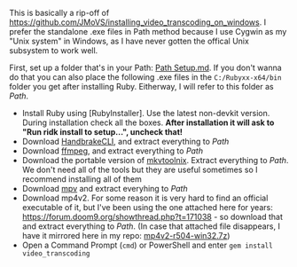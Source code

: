This is basically a rip-off of https://github.com/JMoVS/installing_video_transcoding_on_windows.
I prefer the standalone .exe files in Path method because I use Cygwin as my "Unix system" in Windows, as I have never gotten the offical Unix subsystem to work well.

First, set up a folder that's in your Path: [Path Setup.md](https://github.com/lambdan/Setup/blob/master/Windows/Path%20Setup.md). If you don't wanna do that you can also place the following .exe files in the `C:/Rubyxx-x64/bin` folder you get after installing Ruby. Eitherway, I will refer to this folder as _Path_.

- Install Ruby using [RubyInstaller]. Use the latest non-devkit version. During installation check all the boxes. **After installation it will ask to "Run ridk install to setup...", uncheck that!**
- Download [HandbrakeCLI](https://handbrake.fr/downloads2.php), and extract everything to _Path_
- Download [ffmpeg](http://ffmpeg.zeranoe.com/builds/), and extract everything to _Path_
- Download the portable version of [mkvtoolnix](https://www.fosshub.com/MKVToolNix.html). Extract everything to _Path_. We don't need all of the tools but they are useful sometimes so I recommend installing all of them
- Download [mpv](https://mpv.io/installation/) and extract everyhing to _Path_
- Download mp4v2. For some reason it is very hard to find an official executable of it, but I've been using the one attached here for years: https://forum.doom9.org/showthread.php?t=171038 - so download that and extract everything to _Path_. (In case that attached file disappears, I have it mirrored here in my repo: [mp4v2-r504-win32.7z](https://github.com/lambdan/Setup/raw/master/Windows/Packages/mp4v2-r504-win32.7z))
- Open a Command Prompt (`cmd`) or PowerShell and enter `gem install video_transcoding`
